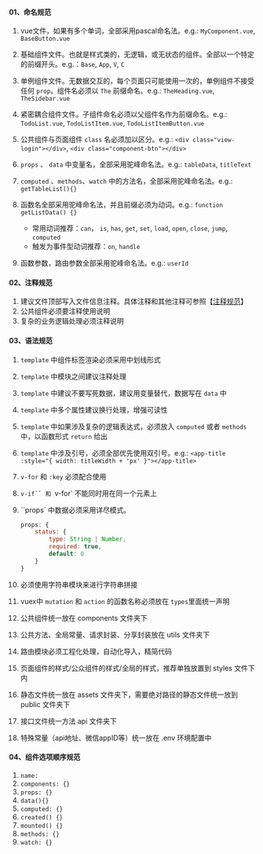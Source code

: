 #### 01、命名规范

1. vue文件，如果有多个单词，全部采用pascal命名法。e.g.: `MyComponent.vue`, `BaseButton.vue`

2. 基础组件文件。也就是样式类的，无逻辑，或无状态的组件。全部以一个特定的前缀开头。e.g.：`Base`, `App`, `V`, `C `

3. 单例组件文件。无数据交互的，每个页面只可能使用一次的，单例组件不接受任何 `prop`。组件名必须以 `The` 前缀命名。e.g.: `TheHeading.vue`, `TheSidebar.vue` 

4. 紧密耦合组件文件。子组件命名必须以父组件名作为前缀命名。e.g.: `TodoList.vue`, `TodoListItem.vue`, `TodoListItemButton.vue`

5. 公共组件与页面组件 `class` 名必须加以区分。e.g.: `<div class="view-login"></div>`, `<div class="component-btn"></div>`

6. `props` 、 `data` 中变量名，全部采用驼峰命名法。e.g.: `tableData`, `titleText`

7. `computed` 、`methods`、`watch` 中的方法名，全部采用驼峰命名法。e.g.: `getTableList(){}`

8. 函数名全部采用驼峰命名法，并且前缀必须为动词。e.g.: `function getListData() {}`

   * 常用动词推荐：`can`， `is`, `has`, `get`, `set`, `load`, `open`, `close`, `jump`, `computed`
   * 触发为事件型动词推荐：`on`, `handle`
9. 函数参数，路由参数全部采用驼峰命名法。e.g.: `userId`

   

#### 02、注释规范

1. 建议文件顶部写入文件信息注释。具体注释和其他注释可参照【[注释规范](/code-guide/comment?id=_04、文件文档注释)】
2. 公共组件必须要注释使用说明
3. 复杂的业务逻辑处理必须注释说明



#### 03、语法规范

1. `template` 中组件标签渲染必须采用中划线形式

2. `template` 中模块之间建议注释处理

3. `template` 中建议不要写死数据，建议用变量替代，数据写在 `data` 中

4. `template` 中多个属性建议换行处理，增强可读性

5. `template` 中如果涉及复杂的逻辑表达式，必须放入 `computed` 或者 `methods` 中，以函数形式 `return` 给出

6. `template` 中涉及引号，必须全部优先使用双引号。e.g.: `<app-title :style="{ width: titleWidth + 'px' }"></app-title>`

7. `v-for` 和 `:key` 必须配合使用

8. `v-if`` 和 `v-for` 不能同时用在同一个元素上

9. ``props` 中数据必须采用详尽模式。

   ```javascript
   props: {
       status: {
           type: String | Number,
           required: true,
           default: 0
       }
   }
   ```

10. 必须使用字符串模块来进行字符串拼接

11. vuex中 `mutation` 和 `action` 的函数名称必须放在 `types`里面统一声明

12. 公共组件统一放在 components 文件夹下

13. 公共方法、全局常量、请求封装、分享封装放在 utils 文件夹下

14. 路由模块必须工程化处理，自动化导入，精简代码

15. 页面组件的样式/公众组件的样式/全局的样式，推荐单独放置到 styles 文件下内

16. 静态文件统一放在 assets 文件夹下，需要绝对路径的静态文件统一放到 public 文件夹下

17. 接口文件统一方法 api 文件夹下

18. 特殊常量（api地址、微信appID等）统一放在 .env 环境配置中



#### 04、组件选项顺序规范

1. `name: `
2. `components: {}`
3. `props: {}`
4. `data(){}`
5. `computed: {}`
6. `created() {}`
7. `mounted() {}`
8. `methods: {}`
9. `watch: {}`


